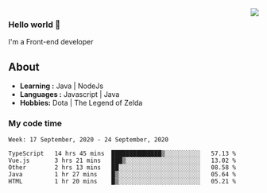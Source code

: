 <img align='right' src="https://github-readme-stats.vercel.app/api?username=jumodada&show_icons=true&theme=vue">

### Hello world 👋

I'm a Front-end developer 
    
## About
-  **Learning :** Java | NodeJs
-  **Languages :** Javascript | Java
-  **Hobbies:** Dota | The Legend of Zelda

### My code time

<!--START_SECTION:waka-->
```text
Week: 17 September, 2020 - 24 September, 2020

TypeScript   14 hrs 45 mins  ██████████████▒░░░░░░░░░░   57.13 % 
Vue.js       3 hrs 21 mins   ███▒░░░░░░░░░░░░░░░░░░░░░   13.02 % 
Other        2 hrs 13 mins   ██░░░░░░░░░░░░░░░░░░░░░░░   08.58 % 
Java         1 hr 27 mins    █▒░░░░░░░░░░░░░░░░░░░░░░░   05.64 % 
HTML         1 hr 20 mins    █▒░░░░░░░░░░░░░░░░░░░░░░░   05.21 % 
```
<!--END_SECTION:waka-->
